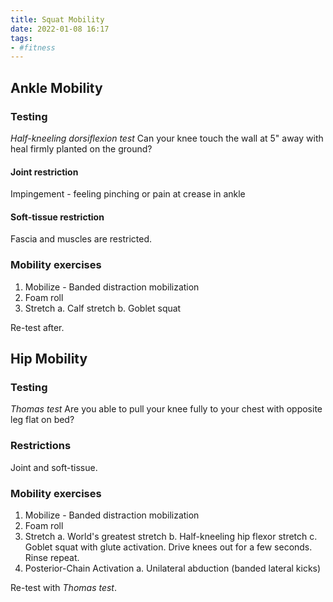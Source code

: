 ```yaml
---
title: Squat Mobility
date: 2022-01-08 16:17
tags:
- #fitness
---
```


## Ankle Mobility

### Testing

_Half-kneeling dorsiflexion test_
Can your knee touch the wall at 5" away with heal firmly planted on the ground?

#### Joint restriction

Impingement - feeling pinching or pain at crease in ankle

#### Soft-tissue restriction

Fascia and muscles are restricted.

### Mobility exercises

1. Mobilize - Banded distraction mobilization
2. Foam roll
3. Stretch
  a. Calf stretch
  b. Goblet squat

Re-test after.

## Hip Mobility

### Testing

_Thomas test_
Are you able to pull your knee fully to your chest with opposite leg flat on
bed?

### Restrictions

Joint and soft-tissue.

### Mobility exercises

1. Mobilize - Banded distraction mobilization
2. Foam roll
3. Stretch
  a. World's greatest stretch
  b. Half-kneeling hip flexor stretch
  c. Goblet squat with glute activation. Drive knees out for a few seconds.
  Rinse repeat.
4. Posterior-Chain Activation
  a. Unilateral abduction  (banded lateral kicks)

Re-test with _Thomas test_.

